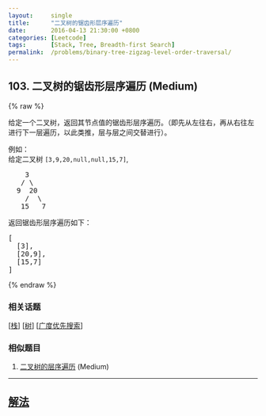 ```yaml
---
layout:     single
title:      "二叉树的锯齿形层序遍历"
date:       2016-04-13 21:30:00 +0800
categories: [Leetcode]
tags:       [Stack, Tree, Breadth-first Search]
permalink:  /problems/binary-tree-zigzag-level-order-traversal/
---
```


## 103. 二叉树的锯齿形层序遍历 (Medium)

{% raw %}

<p>给定一个二叉树，返回其节点值的锯齿形层序遍历。（即先从左往右，再从右往左进行下一层遍历，以此类推，层与层之间交替进行）。</p>

<p>例如：<br />
给定二叉树 <code>[3,9,20,null,null,15,7]</code>,</p>

<pre>
    3
   / \
  9  20
    /  \
   15   7
</pre>

<p>返回锯齿形层序遍历如下：</p>

<pre>
[
  [3],
  [20,9],
  [15,7]
]
</pre>

{% endraw %}

### 相关话题
  [[栈](https://github.com/openset/leetcode/tree/master/tag/stack/README.md)]
  [[树](https://github.com/openset/leetcode/tree/master/tag/tree/README.md)]
  [[广度优先搜索](https://github.com/openset/leetcode/tree/master/tag/breadth-first-search/README.md)]

### 相似题目
  1. [二叉树的层序遍历](/problems/binary-tree-level-order-traversal) (Medium)

---

## [解法](https://github.com/openset/leetcode/tree/master/problems/binary-tree-zigzag-level-order-traversal)
